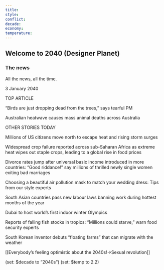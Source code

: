 ```yaml
---
title: 
style: 
conflict: 
decade: 
economy: 
temperature: 
---
```


## Welcome to 2040 (Designer Planet)

### The news

All the news, all the time.

3 January 2040

TOP ARTICLE

“Birds are just dropping dead from the trees,” says tearful PM

Australian heatwave causes mass animal deaths across Australia

OTHER STORIES TODAY

Millions of US citizens move north to escape heat and rising storm surges

Widespread crop failure reported across sub-Saharan Africa as extreme heat wipes out staple crops, leading to a global rise in food prices

Divorce rates jump after universal basic income introduced in more countries: “Good riddance!” say millions of thrilled newly single women exiting bad marriages

Choosing a beautiful air pollution mask to match your wedding dress: Tips from our style experts

South Asian countries pass new labour laws banning work during hottest months of the year

Dubai to host world’s first indoor winter Olympics

Reports of falling fish stocks in tropics: “Millions could starve,” warn food security experts

South Korean inventor debuts “floating farms” that can migrate with the weather

[[Everybody’s feeling optimistic about the 2040s!->Sexual revolution]]

(set: $decade to “2040s”) (set: $temp to 2.2)
